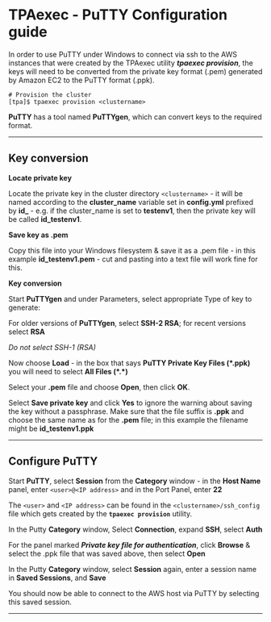 # TPAexec - PuTTY Configuration guide

In order to use PuTTY under Windows to connect via ssh to the AWS instances that were created by the TPAexec utility ***tpaexec provision***, the keys will need to be converted from the private key format (.pem) generated by Amazon EC2 to the PuTTY format (.ppk).

    # Provision the cluster
    [tpa]$ tpaexec provision <clustername>

**PuTTY** has a tool named **PuTTYgen**, which can convert keys to the required format.

------

## Key conversion

**Locate private key**

Locate the private key in the cluster directory `<clustername>` - it will be named according to the **cluster_name** variable set in **config.yml** prefixed by **id_** - e.g. if the cluster_name is set to **testenv1**, then the private key will be called **id_testenv1**.

**Save key as .pem**

Copy this file into your Windows filesystem & save it as a .pem file - in this example **id_testenv1.pem** - cut and pasting into a text file will work fine for this.

**Key conversion**

Start **PuTTYgen** and under Parameters, select appropriate Type of key to generate:

For older versions of **PuTTYgen**, select **SSH-2 RSA**; for recent versions select **RSA**

*Do not select SSH-1 (RSA)*

Now choose **Load** - in the box that says **PuTTY Private Key Files (*.ppk)** you will need to select **All Files (\*.\*)**

Select your **.pem** file and choose **Open**, then click **OK**.

Select **Save private key** and click **Yes** to ignore the warning about saving the key without a passphrase. Make sure that the file suffix is **.ppk** and choose the same name as for the **.pem** file; in this example the filename might be **id_testenv1.ppk**

------

## **Configure PuTTY**

Start **PuTTY**, select **Session** from the **Category** window - in the **Host Name** panel, enter `<user>@<IP address>` and in the Port Panel, enter **22**

The `<user>` and `<IP address>` can be found in the `<clustername>/ssh_config` file which gets created by the **`tpaexec provision`** utility.

In the Putty **Category** window, Select **Connection**, expand **SSH**, select **Auth**

For the panel marked ***Private key file for authentication***, click **Browse** & select the .ppk file that was saved  above, then select **Open**

In the Putty **Category** window, select **Session** again, enter a session name in **Saved Sessions**, and **Save**

You should now be able to connect to the AWS host via PuTTY by selecting this saved session.



------
